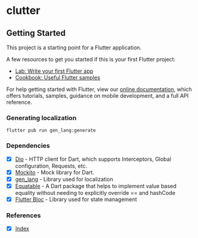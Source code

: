 # clutter

## Getting Started

This project is a starting point for a Flutter application.

A few resources to get you started if this is your first Flutter project:

- [Lab: Write your first Flutter app](https://flutter.dev/docs/get-started/codelab)
- [Cookbook: Useful Flutter samples](https://flutter.dev/docs/cookbook)

For help getting started with Flutter, view our
[online documentation](https://flutter.dev/docs), which offers tutorials,
samples, guidance on mobile development, and a full API reference.

### Generating localization

`flutter pub run gen_lang:generate`


### Dependencies
- [x] [Dio][dio] - HTTP client for Dart, which supports Interceptors, Global configuration, Requests, etc.
- [x] [Mockito][mockito] - Mock library for Dart.
- [x] [gen_lang][gen_lang] - Library used for localization
- [x] [Equatable][equatable] - A Dart package that helps to implement value based equality without needing to explicitly override == and hashCode
- [x] [Flutter Bloc][bloc] - Library used for state management

### References
- [x] [Index](/docs/index.md)


[dio]: https://pub.dev/packages/dio
[mockito]: https://pub.dev/packages/mockito
[gen_lang]: https://pub.dev/packages/gen_lang
[equatable]: https://pub.dev/packages/equatable
[bloc]: https://pub.dev/packages/flutter_bloc